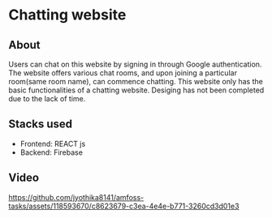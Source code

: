 # Chatting website

## About

Users can chat on this website by signing in through Google authentication. The website offers various chat rooms, and upon joining a particular room(same room name), can commence chatting. 
This website only has the basic functionalities of a chatting website. Desiging has not been completed due to the lack of time.


## Stacks used
* Frontend: REACT js
* Backend: Firebase

## Video

https://github.com/jyothika8141/amfoss-tasks/assets/118593670/c8623679-c3ea-4e4e-b771-3260cd3d01e3

